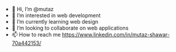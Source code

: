 - 👋 Hi, I’m @mutaz
- 👀 I’m interested in web development
- 🌱 I’m currently learning web design
- 💞️ I’m looking to collaborate on web applications
- 📫 How to reach me https://www.linkedin.com/in/mutaz-shawar-70a442153/
 
